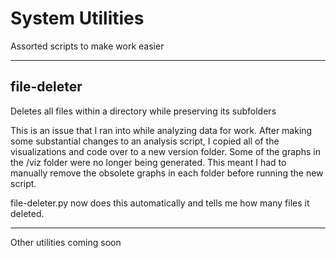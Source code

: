 # System Utilities

Assorted scripts to make work easier

---

## file-deleter

Deletes all files within a directory while preserving its subfolders

This is an issue that I ran into while analyzing data for work. After making some substantial changes to an analysis script, I copied all of the visualizations and code over to a new version folder. Some of the graphs in the /viz folder were no longer being generated. This meant I had to manually remove the obsolete graphs in each folder before running the new script.

file-deleter.py now does this automatically and tells me how many files it deleted.

---

Other utilities coming soon
